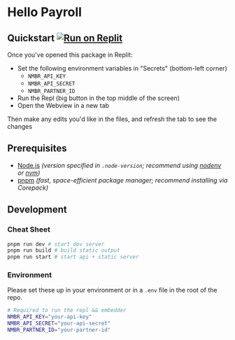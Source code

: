 # Hello Payroll

## Quickstart [![Run on Replit](https://replit.com/badge/github/nmbrco/hello-payroll)](https://replit.com/github/nmbrco/hello-payroll)

Once you've opened this package in Replit:

- Set the following environment variables in "Secrets" (bottom-left corner)
    - `NMBR_API_KEY`
    - `NMBR_API_SECRET`
    - `NMBR_PARTNER_ID`
- Run the Repl (big button in the top middle of the screen)
- Open the Webview in a new tab

Then make any edits you'd like in the files, and refresh the tab to see the changes

## Prerequisites

-   [Node.js](https://nodejs.org/en) _(version specified in `.node-version`; recommend using [nodenv](https://github.com/nodenv/nodenv) or [nvm](https://github.com/nvm-sh/nvm/blob/master/README.md))_
-   [pnpm](https://pnpm.io/) _(fast, space-efficient package manager; recommend installing via Corepack)_

## Development

### Cheat Sheet

```bash
pnpm run dev # start dev server
pnpm run build # build static output
pnpm run start # start api + static server
```

### Environment

Please set these up in your environment or in a `.env` file in the root of the repo.

```bash
# Required to run the repl && embedder
NMBR_API_KEY="your-api-key"
NMBR_API_SECRET="your-api-secret"
NMBR_PARTNER_ID="your-partner-id"
